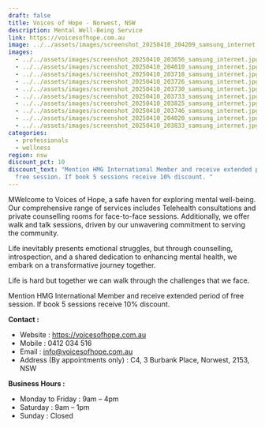 ```yaml
---
draft: false
title: Voices of Hope - Norwest, NSW
description: Mental Well-Being Service
link: https://voicesofhope.com.au
image: ../../assets/images/screenshot_20250410_204209_samsung_internet.jpg
images:
  - ../../assets/images/screenshot_20250410_203656_samsung_internet.jpg
  - ../../assets/images/screenshot_20250410_204010_samsung_internet.jpg
  - ../../assets/images/screenshot_20250410_203718_samsung_internet.jpg
  - ../../assets/images/screenshot_20250410_203726_samsung_internet.jpg
  - ../../assets/images/screenshot_20250410_203730_samsung_internet.jpg
  - ../../assets/images/screenshot_20250410_203733_samsung_internet.jpg
  - ../../assets/images/screenshot_20250410_203825_samsung_internet.jpg
  - ../../assets/images/screenshot_20250410_203746_samsung_internet.jpg
  - ../../assets/images/screenshot_20250410_204020_samsung_internet.jpg
  - ../../assets/images/screenshot_20250410_203833_samsung_internet.jpg
categories:
  - professionals
  - wellness
region: nsw
discount_pct: 10
discount_text: "Mention HMG International Member and receive extended period of
  free session. If book 5 sessions receive 10% discount. "
---
```

MWelcome to Voices of Hope, a safe haven for exploring mental well-being. Our comprehensive range of services includes Telehealth consultations and private counselling rooms for face-to-face sessions. Additionally, we offer walk and talk sessions, driven by our unwavering commitment to serving the community.

Life inevitably presents emotional struggles, but through counselling, introspection, and a shared dedication to enhancing mental health, we embark on a transformative journey together.

Life is hard but together we can walk through the challenges that we face. 

Mention HMG International Member and receive extended period of free session. If book 5 sessions receive 10% discount. 

**Contact :**

* Website : https://voicesofhope.com.au
* Mobile : 0412 034 516
* Email : info@voicesofhope.com.au
* Address (By appointments only) : C4, 3 Burbank Place, Norwest, 2153, NSW[](tel:+61412034516)[](mailto:info@voicesofhope.com.au)

**Business Hours :**

* Monday to Friday : 9am – 4pm
* Saturday : 9am – 1pm
* Sunday : Closed
